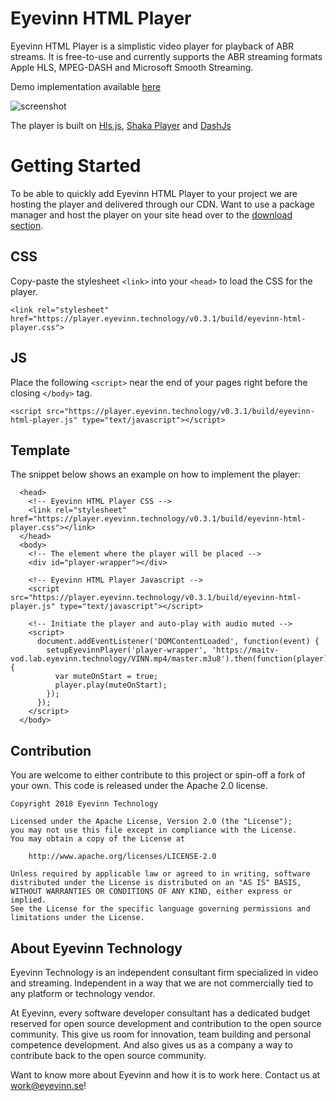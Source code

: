 # Eyevinn HTML Player

Eyevinn HTML Player is a simplistic video player for playback of ABR streams. It is free-to-use and currently supports the ABR streaming formats Apple HLS, MPEG-DASH and Microsoft Smooth Streaming.

Demo implementation available [here](https://player.eyevinn.technology/)

![screenshot](https://player.eyevinn.technology/screenshot.png)

The player is built on [Hls.js](https://video-dev.github.io/hls.js/), [Shaka Player](https://github.com/google/shaka-player) and [DashJs](https://github.com/Dash-Industry-Forum/dash.js/)

# Getting Started

To be able to quickly add Eyevinn HTML Player to your project we are hosting the player and delivered through our CDN. Want to use a package manager and host the player on your site head over to the [download section](https://github.com/Eyevinn/html-player/releases).

## CSS

Copy-paste the stylesheet `<link>` into your `<head>` to load the CSS for the player.

```
<link rel="stylesheet" href="https://player.eyevinn.technology/v0.3.1/build/eyevinn-html-player.css">
```

## JS

Place the following `<script>` near the end of your pages right before the closing `</body>` tag.

```
<script src="https://player.eyevinn.technology/v0.3.1/build/eyevinn-html-player.js" type="text/javascript"></script>
```

## Template

The snippet below shows an example on how to implement the player:

```
  <head>
    <!-- Eyevinn HTML Player CSS -->
    <link rel="stylesheet" href="https://player.eyevinn.technology/v0.3.1/build/eyevinn-html-player.css"></link>
  </head>
  <body>
    <!-- The element where the player will be placed -->
    <div id="player-wrapper"></div>

    <!-- Eyevinn HTML Player Javascript -->
    <script src="https://player.eyevinn.technology/v0.3.1/build/eyevinn-html-player.js" type="text/javascript"></script>

    <!-- Initiate the player and auto-play with audio muted -->
    <script>
      document.addEventListener('DOMContentLoaded', function(event) {
        setupEyevinnPlayer('player-wrapper', 'https://maitv-vod.lab.eyevinn.technology/VINN.mp4/master.m3u8').then(function(player) {
          var muteOnStart = true;
          player.play(muteOnStart);
        });
      });
    </script>
  </body>
```

## Contribution

You are welcome to either contribute to this project or spin-off a fork of your own. This code is released under the Apache 2.0 license.

```
Copyright 2018 Eyevinn Technology

Licensed under the Apache License, Version 2.0 (the "License");
you may not use this file except in compliance with the License.
You may obtain a copy of the License at

    http://www.apache.org/licenses/LICENSE-2.0

Unless required by applicable law or agreed to in writing, software
distributed under the License is distributed on an "AS IS" BASIS,
WITHOUT WARRANTIES OR CONDITIONS OF ANY KIND, either express or implied.
See the License for the specific language governing permissions and
limitations under the License.
```

## About Eyevinn Technology

Eyevinn Technology is an independent consultant firm specialized in video and streaming. Independent in a way that we are not commercially tied to any platform or technology vendor.

At Eyevinn, every software developer consultant has a dedicated budget reserved for open source development and contribution to the open source community. This give us room for innovation, team building and personal competence development. And also gives us as a company a way to contribute back to the open source community. 

Want to know more about Eyevinn and how it is to work here. Contact us at work@eyevinn.se!

